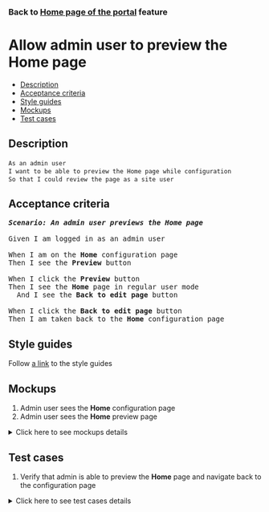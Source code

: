 ### Back to [Home page of the portal](../../README.md) feature

# Allow admin user to preview the Home page

- [Description](#description)
- [Acceptance criteria](#acceptance-criteria)
- [Style guides](#style-guides)
- [Mockups](#mockups)
- [Test cases](#test-cases)

## Description

    As an admin user
    I want to be able to preview the Home page while configuration
    So that I could review the page as a site user

## Acceptance criteria

<pre>
<b><i>Scenario: An admin user previews the Home page</i></b>

Given I am logged in as an admin user

When I am on the <b>Home</b> configuration page
Then I see the <b>Preview</b> button

When I click the <b>Preview</b> button
Then I see the <b>Home</b> page in regular user mode
  And I see the <b>Back to edit page</b> button

When I click the <b>Back to edit page</b> button
Then I am taken back to the <b>Home</b> configuration page
</pre>

## Style guides

Follow [a link](https://www.figma.com/proto/0zkkf5WC77OSpvyD6YXpFE/Style-guides?page-id=0%3A1&node-id=19%3A5368&viewport=266%2C48%2C0.54&scaling=min-zoom&starting-point-node-id=19%3A5368) to the style guides

## Mockups

1. Admin user sees the <b>Home</b> configuration page
2. Admin user sees the <b>Home</b> preview page

<details>
  <summary>Click here to see mockups details</summary>

**1. Admin user sees the Home configuration page:**

![Admin user sees the Home configuration page](/desktop_application_features/home_page/images/home_configuration.png)

**2. Admin user sees the Home preview page:**

![Admin user sees the Home preview page](/desktop_application_features/home_page/images/home_preview_page.png)

</details>

## Test cases

1. Verify that admin is able to preview the <b>Home</b> page and navigate back to the configuration page

<details>
  <summary>Click here to see test cases details</summary>

### **#1. Verify that admin is able to preview the Home page and navigate back to the configuration page**

|Preconditions|Steps|Expected result
--------------|-----|----------
|- Log in with admin account</br>- Go to the <b>Home</b> configuration page</br>- Update the <b>Main articles</b> section</br>- Update the <b>Breakdown</b> section</br>- Update the <b>Photo of the day</b> section|1) Click <b>Preview</b></br>2) Click <b>Back to edit page</b>|1) The <b>Home</b> page is shown for admin as it will be shown for the users</br>2) Admin navigates back to the <b>Home</b> configuration page|

</details>
